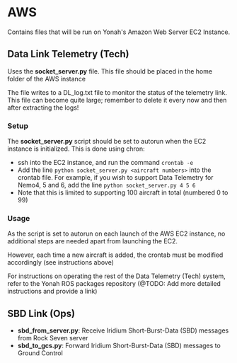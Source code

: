 # AWS

Contains files that will be run on Yonah's Amazon Web Server EC2 Instance.

## Data Link Telemetry (Tech)

Uses the **socket_server.py** file. This file should be placed in the home folder of the AWS instance

The file writes to a DL_log.txt file to monitor the status of the telemetry link. This file can become quite large; remember to delete it every now and then after extracting the logs!

### Setup

The **socket_server.py** script should be set to autorun when the EC2 instance is initialized. This is done using chron:

* ssh into the EC2 instance, and run the command `crontab -e`
* Add the line `python socket_server.py <aircraft numbers>` into the crontab file. For example, if you wish to support Data Telemetry for Nemo4, 5 and 6, add the line `python socket_server.py 4 5 6`
* Note that this is limited to supporting 100 aircraft in total (numbered 0 to 99)

### Usage

As the script is set to autorun on each launch of the AWS EC2 instance, no additional steps are needed apart from launching the EC2.

However, each time a new aircraft is added, the crontab must be modified accordingly (see instructions above)

For instructions on operating the rest of the Data Telemetry (Tech) system, refer to the Yonah ROS packages repository (@TODO: Add more detailed instructions and provide a link)

## SBD Link (Ops)

* **sbd_from_server.py**: Receive Iridium Short-Burst-Data (SBD) messages from Rock Seven server
* **sbd_to_gcs.py**: Forward Iridium Short-Burst-Data (SBD) messages to Ground Control
